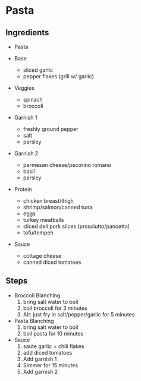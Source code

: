 # Pasta

## Ingredients

- Pasta
    
- Base
    - sliced garlic
    - pepper flakes (grill w/ garlic)
- Veggies
    - spinach
    - broccoli
- Garnish 1
    - freshly ground pepper
    - salt
    - parsley 
- Garnish 2
    - parmesan cheese/pecorino romano
    - basil
    - parsley
- Protein
    - chicken breast/thigh
    - shrimp/salmon/canned tuna
    - eggs
    - turkey meatballs
    - sliced deli pork slices (prosciutto/pancetta)
    - tofu/tempeh
- Sauce
    - cottage cheese
    - canned diced tomatoes


## Steps

- Broccoli Blanching
    1. bring salt water to boil
    2. boil broccoli for 3 minutes
    3. Alt: just fry in salt/pepper/garlic for 5 minutes
- Pasta Blanching
    1. bring salt water to boil
    2. boil pasta for 10 minutes
- Sauce
    1. saute garlic + chili flakes
    2. add diced tomatoes
    3. Add garnish 1
    4. Simmer for 15 minutes
    5. Add garnish 2


